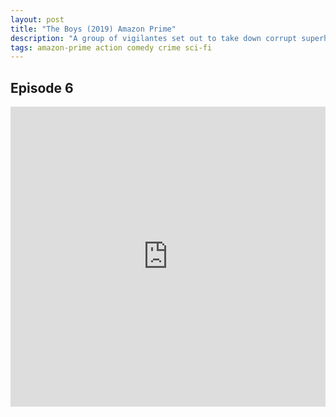 ```yaml
---
layout: post
title: "The Boys (2019) Amazon Prime"
description: "A group of vigilantes set out to take down corrupt superheroes who abuse their superpowers."
tags: amazon-prime action comedy crime sci-fi
---
```



## Episode 6

<div class="responsive-container">
<iframe src="https://drive.google.com/file/d/1HWu6kPxDAPt50kYCTwKx0LOgRb3l3Zek/preview" frameborder="0" marginwidth="0" marginheight="0" scrolling="NO" width="100%" height="480" allowfullscreen></iframe>
<div style="width: 80px; height: 80px; position: absolute; opacity: 0; right: 0px; top: 0px;"> </div></div>

